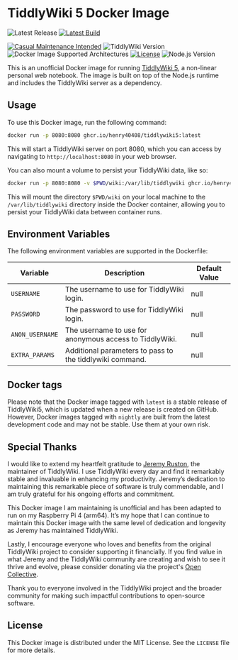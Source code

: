 # TiddlyWiki 5 Docker Image

![Latest Release](https://img.shields.io/github/v/release/henry40408/tiddlywiki5?label=Latest%20Release)
[![Latest Build](https://img.shields.io/github/actions/workflow/status/henry40408/tiddlywiki5/workflow.yml?branch=main&label=build&logo=docker&logoColor=white)](https://github.com/henry40408/tiddlywiki5/actions/workflows/workflow.yml)

[![Casual Maintenance Intended](https://casuallymaintained.tech/badge.svg)](https://casuallymaintained.tech/)
![TiddlyWiki Version](https://img.shields.io/badge/TiddlyWiki-v5.3.2-blue)
![Docker Image Supported Architectures](https://img.shields.io/badge/arch-amd64%20%7C%20arm64-blue?logo=docker&logoColor=white)
[![License](https://img.shields.io/github/license/henry40408/tiddlywiki5)](https://github.com/henry40408/tiddlywiki5/blob/main/LICENSE)
![Node.js Version](https://img.shields.io/badge/node-v20.7.0-green?logo=node.js&logoColor=white)

This is an unofficial Docker image for running [TiddlyWiki 5](https://tiddlywiki.com/), a non-linear personal web notebook. The image is built on top of the Node.js runtime and includes the TiddlyWiki server as a dependency.

## Usage

To use this Docker image, run the following command:

```sh
docker run -p 8080:8080 ghcr.io/henry40408/tiddlywiki5:latest

```

This will start a TiddlyWiki server on port 8080, which you can access by navigating to `http://localhost:8080` in your web browser.

You can also mount a volume to persist your TiddlyWiki data, like so:

```sh
docker run -p 8080:8080 -v $PWD/wiki:/var/lib/tiddlywiki ghcr.io/henry40408/tiddlywiki5:latest
```

This will mount the directory `$PWD/wiki` on your local machine to the `/var/lib/tiddlywiki` directory inside the Docker container, allowing you to persist your TiddlyWiki data between container runs.

## Environment Variables

The following environment variables are supported in the Dockerfile:

| Variable        | Description                                              | Default Value |
| --------------- | -------------------------------------------------------- | ------------- |
| `USERNAME`      | The username to use for TiddlyWiki login.                | null          |
| `PASSWORD`      | The password to use for TiddlyWiki login.                | null          |
| `ANON_USERNAME` | The username to use for anonymous access to TiddlyWiki.  | null          |
| `EXTRA_PARAMS`  | Additional parameters to pass to the tiddlywiki command. | null          |

## Docker tags

Please note that the Docker image tagged with `latest` is a stable release of TiddlyWiki5, which is updated when a new release is created on GitHub. However, Docker images tagged with `nightly` are built from the latest development code and may not be stable. Use them at your own risk.

## Special Thanks

I would like to extend my heartfelt gratitude to [Jeremy Ruston](https://github.com/Jermolene), the maintainer of TiddlyWiki. I use TiddlyWiki every day and find it remarkably stable and invaluable in enhancing my productivity. Jeremy’s dedication to maintaining this remarkable piece of software is truly commendable, and I am truly grateful for his ongoing efforts and commitment.

This Docker image I am maintaining is unofficial and has been adapted to run on my Raspberry Pi 4 (arm64). It’s my hope that I can continue to maintain this Docker image with the same level of dedication and longevity as Jeremy has maintained TiddlyWiki.

Lastly, I encourage everyone who loves and benefits from the original TiddlyWiki project to consider supporting it financially. If you find value in what Jeremy and the TiddlyWiki community are creating and wish to see it thrive and evolve, please consider donating via the project's [Open Collective](https://opencollective.com/tiddlywiki).

Thank you to everyone involved in the TiddlyWiki project and the broader community for making such impactful contributions to open-source software.

## License

This Docker image is distributed under the MIT License. See the `LICENSE` file for more details.
